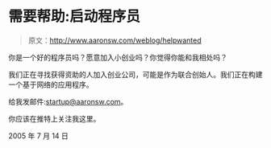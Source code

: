 # 需要帮助:启动程序员

> 原文：<http://www.aaronsw.com/weblog/helpwanted>

你是一个好的程序员吗？愿意加入小创业吗？你觉得你能和我相处吗？

我们正在寻找获得资助的人加入创业公司，可能是作为联合创始人。我们正在构建一个基于网络的应用程序。

给我发邮件:[startup@aaronsw.com](mailto:startup@aaronsw.com)。

你应该在推特上关注我这里。

2005 年 7 月 14 日